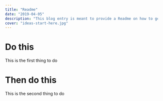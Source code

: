 ```yaml
---
title: "Readme"
date: "2019-04-05"
description: "This blog entry is meant to provide a Readme on how to get up and running with this gatsby starter"
cover: "ideas-start-here.jpg"
---
```


# Do this

This is the first thing to do

# Then do this

This is the second thing to do
